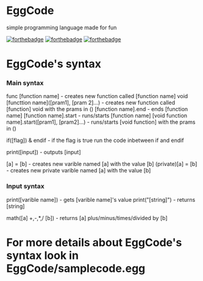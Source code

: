 # EggCode
simple programming language made for fun

[![forthebadge](https://forthebadge.com/images/badges/you-didnt-ask-for-this.svg)](https://forthebadge.com)
[![forthebadge](https://forthebadge.com/images/badges/made-with-c-sharp.svg)](https://forthebadge.com)
[![forthebadge](https://forthebadge.com/images/badges/60-percent-of-the-time-works-every-time.svg)](https://forthebadge.com)

# EggCode's syntax

### Main syntax

func [function name] - creates new function called [function name]
void [functtion name]([pram1], [pram 2]...) - creates new function called [function] void with the prams in ()
[function name].end - ends [function name]
[function name].start - runs/starts [function name]
[void function name].start([pram1], [pram2]...) - runs/starts [void function] with the prams in ()

if([flag]) & endif - if the flag is true run the code inbetween if and endif 

print([input]) - outputs [input]

[a] = [b] - creates new varible named [a] with the value [b]
(private)[a] = [b] - creates new private varible named [a] with the value [b]

### Input syntax

print([varible name]) - gets [varible name]'s value
print("[string]") - returns [string]

math([a] +,-,*,/ [b]) - returns [a] plus/minus/times/divided by [b]


# For more details about EggCode's syntax look in EggCode/samplecode.egg
